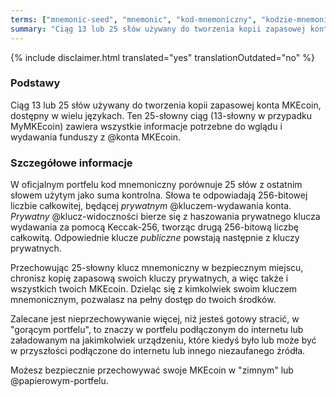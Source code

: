 ```yaml
---
terms: ["mnemonic-seed", "mnemonic", "kod-mnemoniczny", "kodzie-mnemonicznym", "kodu-mnemonicznego"]
summary: "Ciąg 13 lub 25 słów używany do tworzenia kopii zapasowej konta MKEcoin, dostępny w wielu językach."
---
```


{% include disclaimer.html translated="yes" translationOutdated="no" %}
### Podstawy

Ciąg 13 lub 25 słów używany do tworzenia kopii zapasowej konta MKEcoin, dostępny w wielu językach. Ten 25-słowny ciąg (13-słowny w przypadku MyMKEcoin) zawiera wszystkie informacje potrzebne do wglądu i wydawania funduszy z @konta MKEcoin.

### Szczegółowe informacje

W oficjalnym portfelu kod mnemoniczny porównuje 25 słów z ostatnim słowem użytym jako suma kontrolna. Słowa te odpowiadają 256-bitowej liczbie całkowitej, będącej *prywatnym* @kluczem-wydawania konta. *Prywatny* @klucz-widoczności bierze się z haszowania prywatnego klucza wydawania za pomocą Keccak-256, tworząc drugą 256-bitową liczbę całkowitą. Odpowiednie klucze *publiczne* powstają następnie z kluczy prywatnych.

Przechowując 25-słowny klucz mnemoniczny w bezpiecznym miejscu, chronisz kopię zapasową swoich kluczy prywatnych, a więc także i wszystkich twoich MKEcoin. Dzieląc się z kimkolwiek swoim kluczem mnemonicznym, pozwalasz na pełny dostęp do twoich środków.

Zalecane jest nieprzechowywanie więcej, niż jesteś gotowy stracić, w "gorącym portfelu", to znaczy w portfelu podłączonym do internetu lub załadowanym na jakimkolwiek urządzeniu, które kiedyś było lub może być w przyszłości podłączone do internetu lub innego niezaufanego źródła.

Możesz bezpiecznie przechowywać swoje MKEcoin w "zimnym" lub @papierowym-portfelu.
